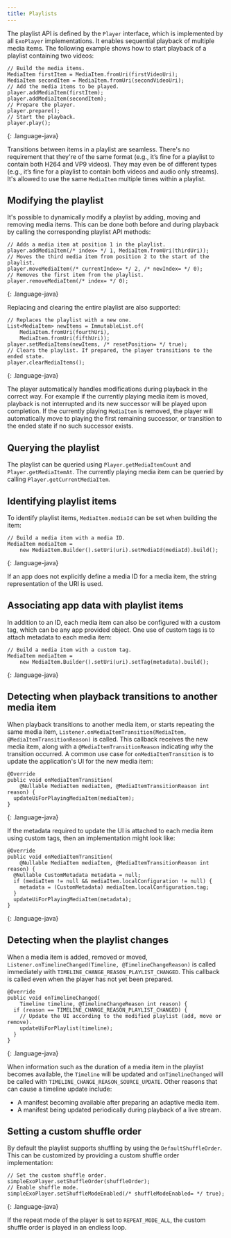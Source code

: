 ```yaml
---
title: Playlists
---
```


The playlist API is defined by the `Player` interface, which is implemented by
all `ExoPlayer` implementations. It enables sequential playback of multiple
media items. The following example shows how to start playback of a playlist
containing two videos:

~~~
// Build the media items.
MediaItem firstItem = MediaItem.fromUri(firstVideoUri);
MediaItem secondItem = MediaItem.fromUri(secondVideoUri);
// Add the media items to be played.
player.addMediaItem(firstItem);
player.addMediaItem(secondItem);
// Prepare the player.
player.prepare();
// Start the playback.
player.play();
~~~
{: .language-java}

Transitions between items in a playlist are seamless. There's no requirement
that they're of the same format (e.g., it’s fine for a playlist to contain both
H264 and VP9 videos). They may even be of different types (e.g., it’s fine for a
playlist to contain both videos and audio only streams). It's allowed to use the
same `MediaItem` multiple times within a playlist.

## Modifying the playlist ##

It's possible to dynamically modify a playlist by adding, moving and removing
media items. This can be done both before and during playback by calling the
corresponding playlist API methods:

~~~
// Adds a media item at position 1 in the playlist.
player.addMediaItem(/* index= */ 1, MediaItem.fromUri(thirdUri));
// Moves the third media item from position 2 to the start of the playlist.
player.moveMediaItem(/* currentIndex= */ 2, /* newIndex= */ 0);
// Removes the first item from the playlist.
player.removeMediaItem(/* index= */ 0);
~~~
{: .language-java}

Replacing and clearing the entire playlist are also supported:

~~~
// Replaces the playlist with a new one.
List<MediaItem> newItems = ImmutableList.of(
    MediaItem.fromUri(fourthUri),
    MediaItem.fromUri(fifthUri));
player.setMediaItems(newItems, /* resetPosition= */ true);
// Clears the playlist. If prepared, the player transitions to the ended state.
player.clearMediaItems();
~~~
{: .language-java}

The player automatically handles modifications during playback in the correct
way. For example if the currently playing media item is moved, playback is not
interrupted and its new successor will be played upon completion. If the
currently playing `MediaItem` is removed, the player will automatically move to
playing the first remaining successor, or transition to the ended state if no
such successor exists.

## Querying the playlist ##

The playlist can be queried using `Player.getMediaItemCount` and
`Player.getMediaItemAt`. The currently playing media item can be queried
by calling `Player.getCurrentMediaItem`.

## Identifying playlist items ##

To identify playlist items, `MediaItem.mediaId` can be set when building the
item:

~~~
// Build a media item with a media ID.
MediaItem mediaItem =
    new MediaItem.Builder().setUri(uri).setMediaId(mediaId).build();
~~~
{: .language-java}

If an app does not explicitly define a media ID for a media item, the string
representation of the URI is used.

## Associating app data with playlist items ##

In addition to an ID, each media item can also be configured with a custom tag,
which can be any app provided object. One use of custom tags is to attach
metadata to each media item:

~~~
// Build a media item with a custom tag.
MediaItem mediaItem =
    new MediaItem.Builder().setUri(uri).setTag(metadata).build();
~~~
{: .language-java}


## Detecting when playback transitions to another media item ##

When playback transitions to another media item, or starts repeating the same
media item, `Listener.onMediaItemTransition(MediaItem,
@MediaItemTransitionReason)` is called. This callback receives the new media
item, along with a `@MediaItemTransitionReason` indicating why the transition
occurred. A common use case for `onMediaItemTransition` is to update the
application's UI for the new media item:

~~~
@Override
public void onMediaItemTransition(
    @Nullable MediaItem mediaItem, @MediaItemTransitionReason int reason) {
  updateUiForPlayingMediaItem(mediaItem);
}
~~~
{: .language-java}

If the metadata required to update the UI is attached to each media item using
custom tags, then an implementation might look like:

~~~
@Override
public void onMediaItemTransition(
    @Nullable MediaItem mediaItem, @MediaItemTransitionReason int reason) {
  @Nullable CustomMetadata metadata = null;
  if (mediaItem != null && mediaItem.localConfiguration != null) {
    metadata = (CustomMetadata) mediaItem.localConfiguration.tag;
  }
  updateUiForPlayingMediaItem(metadata);
}
~~~
{: .language-java}

## Detecting when the playlist changes ##

When a media item is added, removed or moved,
`Listener.onTimelineChanged(Timeline, @TimelineChangeReason)` is called
immediately with `TIMELINE_CHANGE_REASON_PLAYLIST_CHANGED`. This callback is
called even when the player has not yet been prepared.

~~~
@Override
public void onTimelineChanged(
    Timeline timeline, @TimelineChangeReason int reason) {
  if (reason == TIMELINE_CHANGE_REASON_PLAYLIST_CHANGED) {
    // Update the UI according to the modified playlist (add, move or remove).
    updateUiForPlaylist(timeline);
  }
}
~~~
{: .language-java}

When information such as the duration of a media item in the playlist becomes
available, the `Timeline` will be updated and `onTimelineChanged` will be called
with `TIMELINE_CHANGE_REASON_SOURCE_UPDATE`. Other reasons that can cause a
timeline update include:

* A manifest becoming available after preparing an adaptive media item.
* A manifest being updated periodically during playback of a live stream.

## Setting a custom shuffle order ##

By default the playlist supports shuffling by using the `DefaultShuffleOrder`.
This can be customized by providing a custom shuffle order implementation:

~~~
// Set the custom shuffle order.
simpleExoPlayer.setShuffleOrder(shuffleOrder);
// Enable shuffle mode.
simpleExoPlayer.setShuffleModeEnabled(/* shuffleModeEnabled= */ true);
~~~
{: .language-java}

If the repeat mode of the player is set to `REPEAT_MODE_ALL`, the custom shuffle
order is played in an endless loop.
